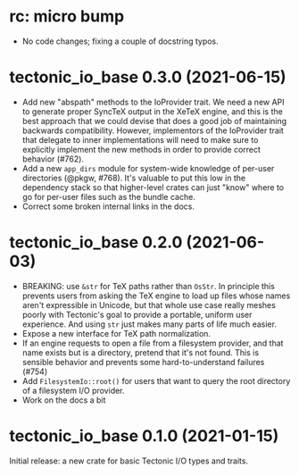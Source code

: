 # rc: micro bump

- No code changes; fixing a couple of docstring typos.


# tectonic_io_base 0.3.0 (2021-06-15)

- Add new "abspath" methods to the IoProvider trait. We need a new API to
  generate proper SyncTeX output in the XeTeX engine, and this is the best
  approach that we could devise that does a good job of maintaining backwards
  compatibility. However, implementors of the IoProvider trait that delegate to
  inner implementations will need to make sure to explicitly implement the new
  methods in order to provide correct behavior (#762).
- Add a new `app_dirs` module for system-wide knowledge of per-user directories
  (@pkgw, #768). It's valuable to put this low in the dependency stack so that
  higher-level crates can just "know" where to go for per-user files such as the
  bundle cache.
- Correct some broken internal links in the docs.


# tectonic_io_base 0.2.0 (2021-06-03)

- BREAKING: use `&str` for TeX paths rather than `OsStr`. In principle this
  prevents users from asking the TeX engine to load up files whose names aren't
  expressible in Unicode, but that whole use case really meshes poorly with
  Tectonic's goal to provide a portable, uniform user experience. And using
  `str` just makes many parts of life much easier.
- Expose a new interface for TeX path normalization.
- If an engine requests to open a file from a filesystem provider, and that name
  exists but is a directory, pretend that it's not found. This is sensible behavior
  and prevents some hard-to-understand failures (#754)
- Add `FilesystemIo::root()` for users that want to query the root directory of
  a filesystem I/O provider.
- Work on the docs a bit


# tectonic_io_base 0.1.0 (2021-01-15)

Initial release: a new crate for basic Tectonic I/O types and traits.
